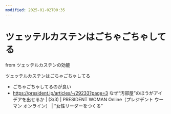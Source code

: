 ```yaml
---
modified: 2025-01-02T00:35
---
```

# ツェッテルカステンはごちゃごちゃしてる

from ツェッテルカステンの効能

ツェッテルカステンはごちゃごちゃしてる

- ごちゃごちゃしてるのが良い  
- https://president.jp/articles/-/29233?page=3 なぜ“汚部屋”のほうがアイデアを出せるか | (3/3) | PRESIDENT WOMAN Online（プレジデント ウーマン オンライン） | “女性リーダーをつくる”